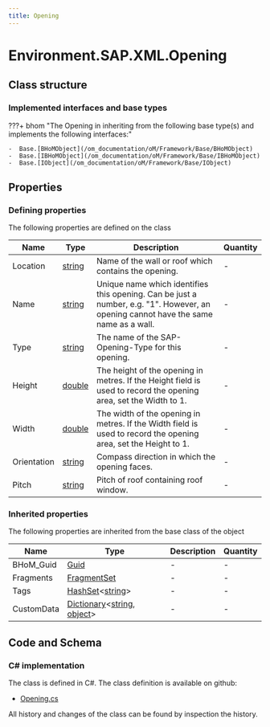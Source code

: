 ```yaml
---
title: Opening
---
```


# Environment.SAP.XML.Opening



## Class structure

### Implemented interfaces and base types

???+ bhom "The Opening in inheriting from the following base type(s) and implements the following interfaces:"

    -  Base.[BHoMObject](/om_documentation/oM/Framework/Base/BHoMObject)
    -  Base.[IBHoMObject](/om_documentation/oM/Framework/Base/IBHoMObject)
    -  Base.[IObject](/om_documentation/oM/Framework/Base/IObject)


## Properties



### Defining properties

The following properties are defined on the class

| Name             | Type             | Description      | Quantity         |
|------------------|------------------|------------------|------------------|
| Location | [string](https://learn.microsoft.com/en-us/dotnet/api/System.String?view=netstandard-2.0) | Name of the wall or roof which contains the opening. | - |
| Name | [string](https://learn.microsoft.com/en-us/dotnet/api/System.String?view=netstandard-2.0) | Unique name which identifies this opening.  Can be just a number, e.g. "1".  However, an opening cannot have the same name as a wall. | - |
| Type | [string](https://learn.microsoft.com/en-us/dotnet/api/System.String?view=netstandard-2.0) | The name of the SAP-Opening-Type for this opening. | - |
| Height | [double](https://learn.microsoft.com/en-us/dotnet/api/System.Double?view=netstandard-2.0) | The height of the opening in metres.  If the Height field is used to record the opening area, set the Width to 1. | - |
| Width | [double](https://learn.microsoft.com/en-us/dotnet/api/System.Double?view=netstandard-2.0) | The width of the opening in metres.  If the Width field is used to record the opening area, set the Height to 1. | - |
| Orientation | [string](https://learn.microsoft.com/en-us/dotnet/api/System.String?view=netstandard-2.0) | Compass direction in which the opening faces. | - |
| Pitch | [string](https://learn.microsoft.com/en-us/dotnet/api/System.String?view=netstandard-2.0) | Pitch of roof containing roof window. | - |


### Inherited properties
The following properties are inherited from the base class of the object

| Name             | Type             | Description      | Quantity         |
|------------------|------------------|------------------|------------------|
| BHoM_Guid | [Guid](https://learn.microsoft.com/en-us/dotnet/api/System.Guid?view=netstandard-2.0) | - | - |
| Fragments | [FragmentSet](/om_documentation/oM/Framework/Base/FragmentSet) | - | - |
| Tags | [HashSet](https://learn.microsoft.com/en-us/dotnet/api/System.Collections.Generic.HashSet-1?view=netstandard-2.0)&lt;[string](https://learn.microsoft.com/en-us/dotnet/api/System.String?view=netstandard-2.0)&gt; | - | - |
| CustomData | [Dictionary](https://learn.microsoft.com/en-us/dotnet/api/System.Collections.Generic.Dictionary-2?view=netstandard-2.0)&lt;[string](https://learn.microsoft.com/en-us/dotnet/api/System.String?view=netstandard-2.0), [object](https://learn.microsoft.com/en-us/dotnet/api/System.Object?view=netstandard-2.0)&gt; | - | - |


## Code and Schema

### C# implementation

The class is defined in C#. The class definition is available on github:

- [Opening.cs](https://github.com/BHoM/SAP_Toolkit/blob/develop/SAP_oM/XML/Opening.cs)

All history and changes of the class can be found by inspection the history.
